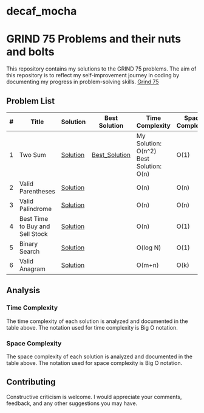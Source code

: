 # decaf_mocha
# GRIND 75 Problems and their nuts and bolts

This repository contains my solutions to the GRIND 75 problems. The aim of this repository is to reflect my self-improvement journey in coding by documenting my progress in problem-solving skills. [Grind 75](https://www.techinterviewhandbook.org/grind75)

## Problem List

| # | Title | Solution | Best Solution | Time Complexity | Space Complexity |
| --- | --- | --- | --- | --- | --- |
| 1 | Two Sum | [Solution](./1_Two_Sum.py) | [Best_Solution](./1_Two_Sum_Best_Solution.py) | My Solution: O(n^2)  <br>Best Solution: O(n)| O(1) |
| 2 | Valid Parentheses | [Solution](./20_Valid_Parentheses.py) |  | O(n) | O(n) |
| 3 | Valid Palindrome| [Solution](./125_Valid_Palindrome.py) || O(n) | O(n) |
| 4 | Best Time to Buy and Sell Stock | [Solution](./121_Best_Time_to_Buy_and_Sell_Stock.py) || O(n) | O(1) |
| 5 | Binary Search | [Solution](./704_Binary_Search) || O(log N) | O(1) |
| 6 | Valid Anagram | [Solution](./242_Valid_Anagram.py) || O(m+n) | O(k) |

## Analysis

### Time Complexity

The time complexity of each solution is analyzed and documented in the table above. The notation used for time complexity is Big O notation.

### Space Complexity

The space complexity of each solution is analyzed and documented in the table above. The notation used for space complexity is Big O notation.

## Contributing
Constructive criticism is welcome. I would appreciate your comments, feedback, and any other suggestions you may have.

